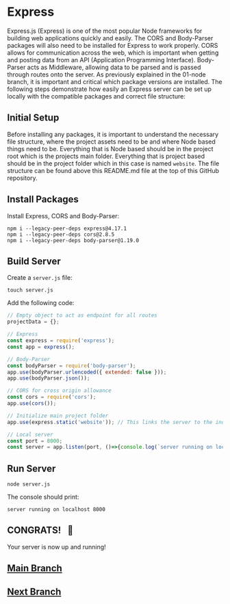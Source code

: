 # Express
Express.js (Express) is one of the most popular Node frameworks for building web applications quickly and easily. The CORS and Body-Parser packages will also need to be installed for Express to work properly. CORS allows for communication across the web, which is important when getting and posting data from an API (Application Programming Interface). Body-Parser acts as Middleware, allowing data to be parsed and is passed through routes onto the server. As previously explained in the 01-node branch, it is important and critical which package versions are installed. The following steps demonstrate how easily an Express server can be set up locally with the compatible packages and correct file structure:

## Initial Setup
Before installing any packages, it is important to understand the necessary file structure, where the project assets need to be and where Node based things need to be. Everything that is Node based should be in the project root which is the projects main folder. Everything that is project based should be in the project folder which in this case is named `website`. The file structure can be found above this README.md file at the top of this GitHub repository.

## Install Packages
Install Express, CORS and Body-Parser:
```
npm i --legacy-peer-deps express@4.17.1
npm i --legacy-peer-deps cors@2.8.5
npm i --legacy-peer-deps body-parser@1.19.0
```

## Build Server
Create a `server.js` file:
```
touch server.js
```

Add the following code:
```js
// Empty object to act as endpoint for all routes
projectData = {};

// Express
const express = require('express');
const app = express();

// Body-Parser
const bodyParser = require('body-parser');
app.use(bodyParser.urlencoded({ extended: false }));
app.use(bodyParser.json());

// CORS for cross origin allowance
const cors = require('cors');
app.use(cors());

// Initialize main project folder
app.use(express.static('website')); // This links the server to the index.html inside the website folder

// Local server
const port = 8000;
const server = app.listen(port, ()=>{console.log(`server running on localhost ${port}`)});
```

## Run Server
```
node server.js
```
The console should print:
```
server running on localhost 8000
```

## CONGRATS! &nbsp; :raised_hands:
Your server is now up and running!

## [Main Branch](https://github.com/michihodges/webpack-basics)
## [Next Branch](https://github.com/michihodges/webpack-basics/tree/03-webpack)
